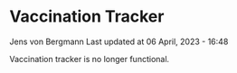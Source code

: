 Vaccination Tracker
================
Jens von Bergmann
Last updated at 06 April, 2023 - 16:48

Vaccination tracker is no longer functional.
